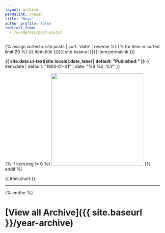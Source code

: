 ```yaml
---
layout: archive
permalink: /news/
title: "News"
author_profile: false
redirect_from:
  - /wordpress/post-posts/
---
```


{% assign sorted = site.posts | sort: 'date' | reverse %}
{% for item in sorted limit:20 %}
  [{{ item.title }}]({{ site.baseurl }}{{ item.permalink }})
  <p class="page__date"><strong><i class="fa fa-fw fa-calendar" aria-hidden="true"></i> {{ site.data.ui-text[site.locale].date_label | default: "Published:" }}</strong> <time datetime="{{ item.date | default: "1900-01-01" | date_to_xmlschema }}">{{ item.date | default: "1900-01-01" | date: "%B %d, %Y" }}</time></p>

  <div class="container">
    {% if item.img != 0 %}
      <a href="{{ item.permalink }}" ><img src="{{ site.baseurl }}{{ item.img }}" style="width: 300px;"/></a>
    {% endif %}
  </div>
  
  {{ item.short }}
  <hr>
{% endfor %}

# [View all Archive]({{ site.baseurl }}/year-archive)